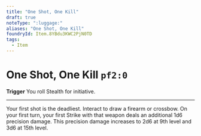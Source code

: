 ```yaml
---
title: "One Shot, One Kill"
draft: true
noteType: ":luggage:"
aliases: "One Shot, One Kill"
foundryId: Item.8YBdu3KWC2PjN0TD
tags:
  - Item
---
```


# One Shot, One Kill `pf2:0`

**Trigger** You roll Stealth for initiative.

* * *

Your first shot is the deadliest. Interact to draw a firearm or crossbow. On your first turn, your first Strike with that weapon deals an additional 1d6 precision damage. This precision damage increases to 2d6 at 9th level and 3d6 at 15th level.

